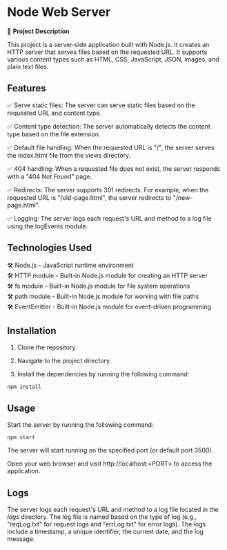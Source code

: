 # **Node Web Server**

🚀 **Project Description**

This project is a server-side application built with Node.js. It creates an HTTP server that serves files based on the requested URL. It supports various content types such as HTML, CSS, JavaScript, JSON, images, and plain text files.

## **Features**

✅ Serve static files: The server can serve static files based on the requested URL and content type.

✅ Content type detection: The server automatically detects the content type based on the file extension.

✅ Default file handling: When the requested URL is "/", the server serves the index.html file from the views directory.

✅ 404 handling: When a requested file does not exist, the server responds with a "404 Not Found" page.

✅ Redirects: The server supports 301 redirects. For example, when the requested URL is "/old-page.html", the server redirects to "/new-page.html".

✅ Logging: The server logs each request's URL and method to a log file using the logEvents module.

## **Technologies Used**

🛠️ Node.js - JavaScript runtime environment  
🛠️ HTTP module - Built-in Node.js module for creating an HTTP server  
🛠️ fs module - Built-in Node.js module for file system operations  
🛠️ path module - Built-in Node.js module for working with file paths  
🛠️ EventEmitter - Built-in Node.js module for event-driven programming

## **Installation**

1. Clone the repository.

2. Navigate to the project directory.

3. Install the dependencies by running the following command:

```shell
npm install
```

## **Usage**

Start the server by running the following command:

```shell
npm start
```

The server will start running on the specified port (or default port 3500).

Open your web browser and visit http://localhost:\<PORT> to access the application.

## **Logs**

The server logs each request's URL and method to a log file located in the _logs_ directory. The log file is named based on the type of log (e.g., "reqLog.txt" for request logs and "errLog.txt" for error logs). The logs include a timestamp, a unique identifier, the current date, and the log message.
